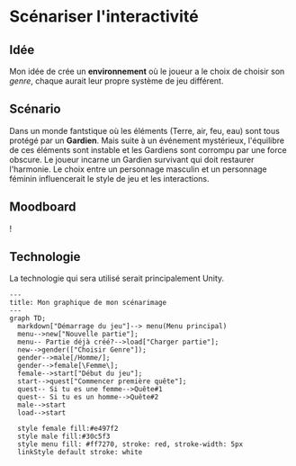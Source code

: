 # Scénariser l'interactivité

## Idée

Mon idée de crée un **environnement** où le joueur a le choix de choisir son _genre_, chaque aurait leur propre système de jeu différent.
## Scénario

Dans un monde fantstique où les éléments (Terre, air, feu, eau) sont tous protégé par un **Gardien**. Mais suite à un événement mystérieux, l'équilibre de ces éléments sont instable et les Gardiens sont corrompu par une force obscure. Le joueur incarne un Gardien survivant qui doit restaurer l'harmonie. Le choix entre un personnage masculin et un personnage féminin influencerait le style de jeu et les interactions.

## Moodboard
!

## Technologie
La technologie qui sera utilisé serait principalement Unity.

```mermaid
---
title: Mon graphique de mon scénarimage
---
graph TD;
  markdown["Démarrage du jeu"]--> menu(Menu principal)
  menu-->new["Nouvelle partie"];
  menu-- Partie déjà créé?-->load["Charger partie"];
  new-->gender(["Choisir Genre"]);
  gender-->male[/Homme/];
  gender-->female[\Femme\];
  female-->start["Début du jeu"];
  start-->quest["Commencer première quête"];
  quest-- Si tu es une femme-->Quête#1
  quest-- Si tu es un homme-->Quête#2
  male-->start
  load-->start

  style female fill:#e497f2
  style male fill:#30c5f3
  style menu fill: #ff7270, stroke: red, stroke-width: 5px
  linkStyle default stroke: white

```
